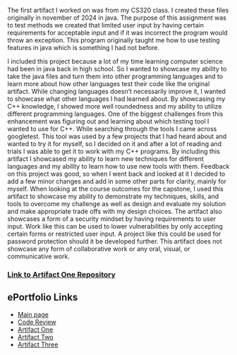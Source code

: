 The first artifact I worked on was from my CS320 class. I created these files originally in november of 2024 in java. The purpose of this assignment was to test methods we created that limited user input by having certain requirements for acceptable input and if it was incorrect the program would throw an exception. This program originally taught me how to use testing features in java which is something I had not before. 

I included this project because a lot of my time learning computer science had been in java back in high school. So I wanted to showcase my ability to take the java files and turn them into other programming languages and to learn more about how other languages test their code like the original artifact. While changing languages doesn’t necessarily improve it, I wanted to showcase what other languages I had learned about. By showcasing my C++ knowledge, I showed more well roundedness and my ability to utilize different programming languages. One of the biggest challenges from this enhancement was figuring out and learning about which testing tool I wanted to use for C++. While searching through the tools I came across googletest. This tool was used by a few projects that I had heard about and wanted to try it for myself, so I decided on it and after a lot of reading and trials I was able to get it to work with my C++ programs. By including this artifact I showcased my ability to learn new techniques for different languages and my ability to learn how to use new tools with them. Feedback on this project was good, so when  I went back and looked at it I decided to add a few minor changes and add in some other parts for clarity, mainly for myself. When looking at the course outcomes for the capstone, I used this artifact to showcase my ability to demonstrate my techniques, skills, and tools to overcome my challenge as well as design and evaluate my solution and make appropriate trade offs with my design choices. The artifact also showcases a form of a security mindset by having requirements to user input. Work like this can be used to lower vulnerabilities by only accepting certain forms or restricted user input. A project like this could be used for password protection should it be developed further.  This artifact does not showcase any form of collaborative work or any oral, visual, or communicative work.


### [Link to Artifact One Repository](https://github.com/mcandersonaj/CS499-Capstone/tree/main/Software%20Design%20and%20Engineering)

## ePortfolio Links
- [Main page](https://mcandersonaj.github.io/CS499-Capstone/)
- [Code Review](https://mcandersonaj.github.io/CS499-Capstone/Artifacts/CodeReview)
- [Artifact One](https://mcandersonaj.github.io/CS499-Capstone/Artifacts/ArtifactOne)
- [Artifact Two](https://mcandersonaj.github.io/CS499-Capstone/Artifacts/ArtifactTwo)
- [Artifact Three](https://mcandersonaj.github.io/CS499-Capstone/Artifacts/ArtifactThree)
